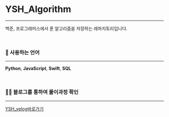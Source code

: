 # YSH_Algorithm
-----

백준, 프로그래머스에서 푼 알고리즘을 저장하는 레파지토리입니다.


<br/>

### 📕 사용하는 언어 
---

**Python**, **JavaScript**, **Swift**, **SQL**

<br/>


### 💁‍♀️ 블로그를 통하여 풀이과정 확인

----
[YSH_velog바로가기](https://velog.io/@swerty14)
